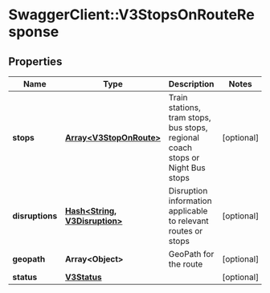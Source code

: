 # SwaggerClient::V3StopsOnRouteResponse

## Properties
Name | Type | Description | Notes
------------ | ------------- | ------------- | -------------
**stops** | [**Array&lt;V3StopOnRoute&gt;**](V3StopOnRoute.md) | Train stations, tram stops, bus stops, regional coach stops or Night Bus stops | [optional] 
**disruptions** | [**Hash&lt;String, V3Disruption&gt;**](V3Disruption.md) | Disruption information applicable to relevant routes or stops | [optional] 
**geopath** | **Array&lt;Object&gt;** | GeoPath for the route | [optional] 
**status** | [**V3Status**](V3Status.md) |  | [optional] 

